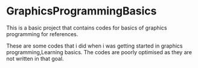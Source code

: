 # GraphicsProgrammingBasics
This is a basic project that contains codes for basics of graphics programming for references.

These are some codes that i did when i was getting started in graphics programming,Learning basics.
The codes are poorly optimised as they are not written in that goal.

